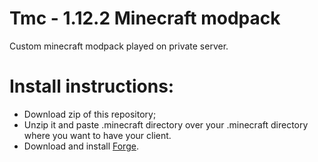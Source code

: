 # Tmc - 1.12.2 Minecraft modpack
Custom minecraft modpack played on private server.

# Install instructions:
- Download zip of this repository;
- Unzip it and paste .minecraft directory over your .minecraft directory where you want to have your client.
- Download and install [Forge](https://files.minecraftforge.net/maven/net/minecraftforge/forge/index_1.12.2.html).

